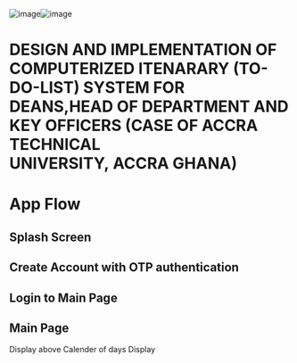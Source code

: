 ![image](https://github.com/TechWithNate/iteneray/assets/81887567/9752b71c-6f2c-4f2a-a2e1-e89292824754)![image](https://github.com/TechWithNate/iteneray/assets/81887567/c5eba9ff-f1e4-47c1-a35b-b39c3bb611fa)


# DESIGN AND IMPLEMENTATION OF COMPUTERIZED ITENARARY (TO-DO-LIST) SYSTEM FOR DEANS,HEAD OF DEPARTMENT AND KEY OFFICERS (CASE OF ACCRA TECHNICAL UNIVERSITY, ACCRA GHANA)

# App Flow

## Splash Screen
## Create Account with OTP authentication
## Login to Main Page
## Main Page
  Display above Calender of days
  Display 
